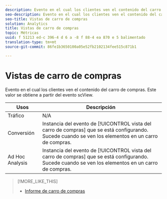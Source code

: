 ```yaml
---
description: Evento en el cual los clientes ven el contenido del carro de compras. Este valor se obtiene a partir del evento scView.
seo-description: Evento en el cual los clientes ven el contenido del carro de compras. Este valor se obtiene a partir del evento scView.
seo-title: Vistas de carro de compras
solution: Analytics
title: Vistas de carro de compras
topic: Métricas
uuid: f 51213 ed-c 396-4 d 6 a -8 f 88-4 ea 870 e 5 balimentado
translation-type: tm+mt
source-git-commit: 86fe1b3650100a05e52fb2102134fee515c871b1

---
```



# Vistas de carro de compras

Evento en el cual los clientes ven el contenido del carro de compras. Este valor se obtiene a partir del evento scView.

| Usos | Descripción |
|---|---|
| Tráfico | N/A |
| Conversión | Instancia del evento de [!UICONTROL vista del carro de compras] que se está configurando. Sucede cuando se ven los elementos en un carro de compras. |
| Ad Hoc Analysis | Instancia del evento de [!UICONTROL vista del carro de compras] que se está configurando. Sucede cuando se ven los elementos en un carro de compras. |

>[!MORE_LIKE_THIS]
>
>* [Informe de carro de compras](/help/components/c-variables/dimensionslist/reports-shopping-cart.md)


